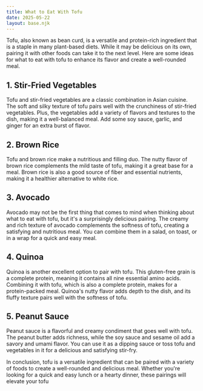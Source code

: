 ```yaml
---
title: What to Eat With Tofu
date: 2025-05-22
layout: base.njk
---
```


Tofu, also known as bean curd, is a versatile and protein-rich ingredient that is a staple in many plant-based diets. While it may be delicious on its own, pairing it with other foods can take it to the next level. Here are some ideas for what to eat with tofu to enhance its flavor and create a well-rounded meal.

## 1. Stir-Fried Vegetables

Tofu and stir-fried vegetables are a classic combination in Asian cuisine. The soft and silky texture of tofu pairs well with the crunchiness of stir-fried vegetables. Plus, the vegetables add a variety of flavors and textures to the dish, making it a well-balanced meal. Add some soy sauce, garlic, and ginger for an extra burst of flavor.

## 2. Brown Rice

Tofu and brown rice make a nutritious and filling duo. The nutty flavor of brown rice complements the mild taste of tofu, making it a great base for a meal. Brown rice is also a good source of fiber and essential nutrients, making it a healthier alternative to white rice.

## 3. Avocado

Avocado may not be the first thing that comes to mind when thinking about what to eat with tofu, but it's a surprisingly delicious pairing. The creamy and rich texture of avocado complements the softness of tofu, creating a satisfying and nutritious meal. You can combine them in a salad, on toast, or in a wrap for a quick and easy meal.

## 4. Quinoa

Quinoa is another excellent option to pair with tofu. This gluten-free grain is a complete protein, meaning it contains all nine essential amino acids. Combining it with tofu, which is also a complete protein, makes for a protein-packed meal. Quinoa's nutty flavor adds depth to the dish, and its fluffy texture pairs well with the softness of tofu.

## 5. Peanut Sauce

Peanut sauce is a flavorful and creamy condiment that goes well with tofu. The peanut butter adds richness, while the soy sauce and sesame oil add a savory and umami flavor. You can use it as a dipping sauce or toss tofu and vegetables in it for a delicious and satisfying stir-fry.

In conclusion, tofu is a versatile ingredient that can be paired with a variety of foods to create a well-rounded and delicious meal. Whether you're looking for a quick and easy lunch or a hearty dinner, these pairings will elevate your tofu